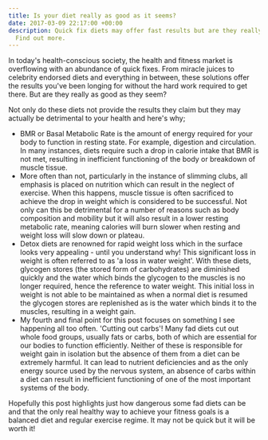 ```yaml
---
title: Is your diet really as good as it seems?
date: 2017-03-09 22:17:00 +00:00
description: Quick fix diets may offer fast results but are they really good for you?
  Find out more.
---
```


In today's health-conscious society, the health and fitness market is overflowing with an abundance of quick fixes. From miracle juices to celebrity endorsed diets and everything in between, these solutions offer the results you've been longing for without the hard work required to get there. But are they really as good as they seem?

Not only do these diets not provide the results they claim but they may actually be detrimental to your health and here's why;

* BMR or Basal Metabolic Rate is the amount of energy required for your body to function in  resting state. For example, digestion and circulation. In many instances, diets require such a drop in calorie intake that BMR is not met, resulting in inefficient functioning of the body or breakdown of muscle tissue.
* More often than not, particularly in the instance of slimming clubs, all emphasis is placed on nutrition which can result in the neglect of exercise. When this happens, muscle tissue is often sacrificed to achieve the drop in weight which is considered to be successful. Not only can this be detrimental for a number of reasons such as body composition and mobility but it will also result in a lower resting metabolic rate, meaning calories will burn slower when resting and weight loss will slow down or plateau. 
* Detox diets are renowned for rapid weight loss which in the surface looks very appealing - until you understand why! This significant loss in weight is often referred to as 'a loss in water weight'. With these diets, glycogen stores (the stored form of carbohydrates) are diminished quickly and the water which binds the glycogen to the muscles is no longer required, hence the reference to water weight. This initial loss in weight is not able to be maintained as when a normal diet is resumed the glycogen stores are replenished as is the water which binds it to the muscles, resulting in a weight gain.
* My fourth and final point for this post focuses on something I see happening all too often. 'Cutting out carbs'! Many fad diets cut out whole food groups, usually fats or carbs, both of which are essential for our bodies to function efficiently. Neither of these is responsible for weight gain in isolation but the absence of them from a diet can be extremely harmful. It can lead to nutrient deficiencies and as the only energy source used by the nervous system, an absence of carbs within a diet can result in inefficient functioning of one of the most important systems of the body.

Hopefully this post highlights just how dangerous some fad diets can be and that the only real healthy way to achieve your fitness goals is a balanced diet and regular exercise regime. It may not be quick but it will be worth it! 
